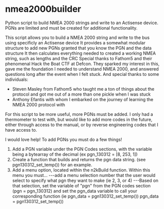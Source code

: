 # nmea2000builder
Python script to build NMEA 2000 strings and write to an Actisense device. PGNs are limited and must be created for additional functionality. 

This script allows you to build a NMEA 2000 string and write to the bus using specificly an Actisense device
It provides a somewhat modular structure to add new PGNs granted that you know the PGN and the data structure
It then calculates everything needed to created a working NMEA string, such as lengths and the CRC
Special thanks to Fathom5 and their phenomenal Hack the Boat CTF at Defcon. They sparked my interest in this, gave me the foundation I needed to understand NMEA 2000, and answered questions long after the event when I felt stuck.
And special thanks to some individuals:
- Steven Masley from Fathom5 who taught me a ton of things about the protocol and got me out of a more than one pickle when I was stuck
- Anthony Efantis with whom I embarked on the journey of learning the NMEA 2000 protocol with

For this script to be more useful, more PGNs must be added. I only had a thermometer to test with, but would like to add more codes in the future, either through access to the manual, or by reverse engineering codes that I have access to. 

I would love help! To add PGNs you must do a few things!
1. Add a PGN variable under the PGN Codes sections, with the variable being a bytearray of the decimal (ex pgn_130312 = [8, 253, 1]) 
2. Create a function that builds and returns the pgn data string. (see pgn130312_set_temp()) for an example.
3. Add a menu option, located within the n2kBuild function. Within this menu you must...
---add a menu selection number that the user would select to specify what pgn they want to make (ie 2, 3, or 4)
---Based on that selection, set the variable of "pgn" from the PGN codes section (pgn = pgn_130312) and set the pgn_data variable to call your corresponding function (ie pgn_data = pgn130312_set_temp())
pgn_data = pgn130312_set_temp())

